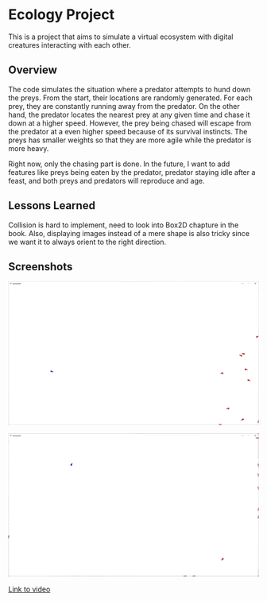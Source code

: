 # Ecology Project

This is a project that aims to simulate a virtual ecosystem with digital creatures interacting with each other. 

## Overview

The code simulates the situation where a predator attempts to hund down the preys. From the start, their locations are randomly generated. For each prey, they are constantly running away from the predator. On the other hand, the predator locates the nearest prey at any given time and chase it down at a higher speed. However, the prey being chased will escape from the predator at a even higher speed because of its survival instincts. The preys has smaller weights so that they are more agile while the predator is more heavy.

Right now, only the chasing part is done. In the future, I want to add features like preys being eaten by the predator, predator staying idle after a feast, and both preys and predators will reproduce and age. 

## Lessons Learned

Collision is hard to implement, need to look into Box2D chapture in the book. Also, displaying images instead of a mere shape is also tricky since we want it to always orient to the right direction.

## Screenshots

![](attachments\2022-02-13-23-10-42-image.png)

![](attachments\2022-02-13-23-11-09-image.png)

[Link to video](https://drive.google.com/file/d/1tZauoaTW1oDxC6otW7bPnm6xuqH-a3k3/view?usp=sharing)
